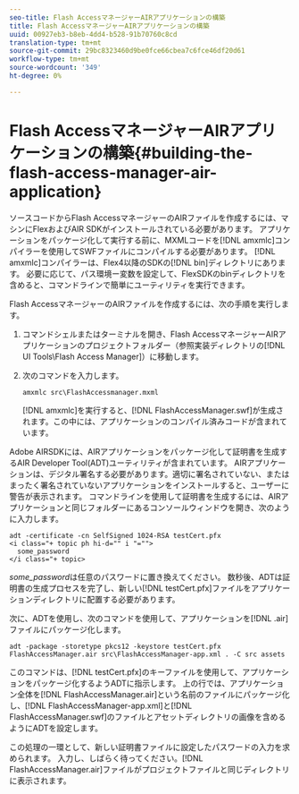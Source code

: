 ```yaml
---
seo-title: Flash AccessマネージャーAIRアプリケーションの構築
title: Flash AccessマネージャーAIRアプリケーションの構築
uuid: 00927eb3-b8eb-4dd4-b528-91b70760c8cd
translation-type: tm+mt
source-git-commit: 29bc8323460d9be0fce66cbea7c6fce46df20d61
workflow-type: tm+mt
source-wordcount: '349'
ht-degree: 0%

---
```



# Flash AccessマネージャーAIRアプリケーションの構築{#building-the-flash-access-manager-air-application}

ソースコードからFlash AccessマネージャーのAIRファイルを作成するには、マシンにFlexおよびAIR SDKがインストールされている必要があります。 アプリケーションをパッケージ化して実行する前に、MXMLコードを[!DNL amxmlc]コンパイラーを使用してSWFファイルにコンパイルする必要があります。 [!DNL amxmlc]コンパイラーは、Flex4以降のSDKの[!DNL bin]ディレクトリにあります。 必要に応じて、パス環境ー変数を設定して、FlexSDKのbinディレクトリを含めると、コマンドラインで簡単にユーティリティを実行できます。

Flash AccessマネージャーのAIRファイルを作成するには、次の手順を実行します。

1. コマンドシェルまたはターミナルを開き、Flash AccessマネージャーAIRアプリケーションのプロジェクトフォルダー（参照実装ディレクトリの[!DNL UI Tools\Flash Access Manager]）に移動します。
1. 次のコマンドを入力します。

   ```
   amxmlc src\FlashAccessmanager.mxml
   ```

   [!DNL amxmlc]を実行すると、[!DNL FlashAccessManager.swf]が生成されます。この中には、アプリケーションのコンパイル済みコードが含まれています。

Adobe AIRSDKには、AIRアプリケーションをパッケージ化して証明書を生成するAIR Developer Tool(ADT)ユーティリティが含まれています。 AIRアプリケーションは、デジタル署名する必要があります。適切に署名されていない、またはまったく署名されていないアプリケーションをインストールすると、ユーザーに警告が表示されます。 コマンドラインを使用して証明書を生成するには、AIRアプリケーションと同じフォルダーにあるコンソールウィンドウを開き、次のように入力します。

```
adt -certificate -cn SelfSigned 1024-RSA testCert.pfx  
<i class="+ topic ph hi-d="" i "="">
  some_password 
</i class="+ topic>
```

*some_password*&#x200B;は任意のパスワードに置き換えてください。 数秒後、ADTは証明書の生成プロセスを完了し、新しい[!DNL testCert.pfx]ファイルをアプリケーションディレクトリに配置する必要があります。

次に、ADTを使用し、次のコマンドを使用して、アプリケーションを[!DNL .air]ファイルにパッケージ化します。

```
adt -package -storetype pkcs12 -keystore testCert.pfx FlashAccessManager.air src\FlashAccessManager-app.xml . -C src assets
```

このコマンドは、[!DNL testCert.pfx]のキーファイルを使用して、アプリケーションをパッケージ化するようADTに指示します。 上の行では、アプリケーション全体を[!DNL FlashAccessManager.air]という名前のファイルにパッケージ化し、[!DNL FlashAccessManager-app.xml]と[!DNL FlashAccessManager.swf]のファイルとアセットディレクトリの画像を含めるようにADTを設定します。

この処理の一環として、新しい証明書ファイルに設定したパスワードの入力を求められます。 入力し、しばらく待ってください。[!DNL FlashAccessManager.air]ファイルがプロジェクトファイルと同じディレクトリに表示されます。
